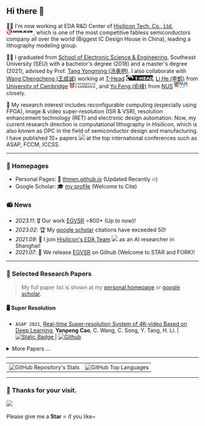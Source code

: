 ## Hi there 👋

👨‍💼 I'm now working at EDA R&D Center of [Hisilicon Tech. Co., Ltd.](https://www.hisilicon.com/en/about-us/company/) <img src='images/hisilicon.jpg' style='width: 5em;'>, which is one of the most competitive fabless semiconductors company all over the world (Biggest IC Design House in China), leading a lithography modeling group. 

👨‍🎓 I graduated from [School of Electronic Science & Engineering](https://electronic.seu.edu.cn/dz_en/main.psp), Southeast University (SEU) with a bachelor's degree (2018) and a master's degree (2021), advised by Prof. [Tang Yongming (汤勇明)](https://electronic.seu.edu.cn/tym_en/list.htm). I also collaborate with [Wang Chengcheng (王成诚)]() working at [T-Head](https://www.t-head.cn/) <img src='images/T-Head.jpg' style="width: 5em;">, [Li He (李鹤)](https://display.seu.edu.cn/2023/0130/c44838a434097/page.htm) from [University of Cambridge](https://www.cam.ac.uk/) <img src='images/cambridge.jpg' style="width: 5em;">, and [Yu Feng (俞峰)]() from [NUS](https://www.nus.edu.sg/) <img src='images/nus.jpg' style="width: 2.5em;"> closely.

🎯 My research interest includes reconfigurable computing (especially using FPGA), image & video super-resolution (ISR & VSR), resolution enhancement technology (RET) and electronic design automation. Now, my current research direction is computational lithography in *Hisilicon*, which is also known as OPC in the field of semiconductor design and manufacturing. I have published 10+ papers <a href='https://scholar.google.com/citations?user=xzNONgcAAAAJ'><img src="https://img.shields.io/endpoint?logo=Google%20Scholar&url=https%3A%2F%2Fcdn.jsdelivr.net%2Fgh%2Fthmen%2Fthmen.github.io@google-scholar-stats%2Fgs_data_shieldsio.json&labelColor=f6f6f6&color=9cf&style=flat&label=citations" style="width: 6em;"></a> at the top international conferences such as ASAP, FCCM, ICCSS.

---

### 📇 Homepages
- Personal Pages: 🔗 [thmen.github.io](https://thmen.github.io) (Updated Recently 🔥)
- Google Scholar: 🎓 [my profile](https://scholar.google.com/citations?user=xzNONgcAAAAJ) (Welcome to Cite)
<!-- - Linkedin: https://www.linkedin.com/in/xxx -->
<!-- - DBLP: https://dblp.org/pid/xx/xxxx-x.html -->

### 📻 News
- *2023.11*: 🎖️ Our work [EGVSR](https://github.com/Thmen/EGVSR) ⭐️800+ (Up to now)!
- *2023.02*: 🏆 My [google scholar](https://scholar.google.com/citations?user=xzNONgcAAAAJ) citations have exceeded 50!
- *2021.09*: 💼 I join [Hisilicon's EDA Team](https://www.hisilicon.com/en/about-us/company/) <img src='https://www.hisilicon.com/-/media/Hisilicon2020/Images/component/home/logo/logo.svg' style='width: 5em;'> as an AI researcher in Shanghai!
- *2021.07*: 📣 We release [EGVSR](https://github.com/Thmen/EGVSR) on Github (Welcome to STAR and FORK)!

---

### 📑 Selected Research Papers 

> My full paper list is shown at my [personal homepage](https://thmen.github.io) or [google scholar](https://scholar.google.com/citations?user=xzNONgcAAAAJ).

#### 🖥️ Super Resolution
- ``ASAP 2021``, [Real-time Super-resolution System of 4K-video Based on Deep Learning](https://ieeexplore.ieee.org/abstract/document/9516670), **Yanpeng Cao**, C. Wang, C. Song, Y. Tang, H. Li. \| [![Static Badge](https://img.shields.io/badge/arxiv-access-%23B31B1B?logo=arxiv&labelColor=%23B31B1B&color=%23222222)
](https://arxiv.org/abs/2107.05307) \| [![Github](https://img.shields.io/github/stars/Thmen/EGVSR?style=social&label=EGVSR+Stars)](https://github.com/Thmen/EGVSR)

<details>
<summary> More Papers ...</summary>

- ``ASSC 2021``, Dynamic Weight of Adaptive Information Density Network for Image Super-Resolution, C. Wang, **Yanpeng Cao**, F. Yu, Y. Tang.
- ``ICDT 2020``, Deep Learning Based Video Super Resolution: A Survey, **Yanpeng Cao**, F. Yu, Y. Tang.


#### 🚀 FPGA Accelerator
- ``JSEU 2023``, WinoNet: Reconfigurable Look-up Table-based Winograd Accelerator for Arbitrary Precision Convolutional Neural Network Inference, C. Wang, H. Li, **Yanpeng Cao**, C. Song, F. Yu, Y. Tang.
- ``ASSC 2021``, Efficient LUT-based FPGA Accelerator Design for Universal Quantized CNN Inference, **Yanpeng Cao**, C. Song, Y. Tang.
- ``Access 2020``, [A Digital Watermarking Encryption Technique Based on FPGA Cloud Accelerator](https://ieeexplore.ieee.org/document/8957495), **Yanpeng Cao**, F. Yu, Y. Tang. \| [![Github](https://img.shields.io/badge/github-HLS%20demo-gray?logo=github&color=white)](https://github.com/Thmen/Watermark-Huaweicloud.git)
- ``FCCM 2020``, Explore Efficient LUT-based Architecture for Quantized Convolutional Neural Networks on FPGA, **Yanpeng Cao**, C. Wang, Y. Tang.
- ``FCCM 2020``, Realization of Quantized Neural Network for Super-resolution on PYNQ, F. Yu, **Yanpeng Cao**, Y. Tang.


#### 🖼️ Image Processing
- ``ICDT 2020``, An Adaptive Video Scaling System Implementation Based on FPGA, C. Wang, **Yanpeng Cao**, Y. Tang.
- ``ICCSS 2019``, Development of Real-Time Style Transfer for Video System, **Yanpeng Cao**, Y. Tang.


#### 🥽 Augmented Reality
- ``TALE 2018``, A Novel Augmented Reality Guidance System for Future Informatization Experimental Teaching, **Yanpeng Cao**, Y. Tang, Y. Xie.
- ``IDW 2018``, Design of Machine Vision Aided Measurement System for Near-eye Display Devices, S. Hu, Q. Zhu, **Yanpeng Cao**, Y. Tang, Y. Zheng.

</details>

---

<table><tr>
    <td><img alt="GitHub Repository's Stats" src="https://github-readme-stats.vercel.app/api?username=Thmen&show_icons=true" height="300"></td>
    <td><img alt="GitHub Top Languages" src="https://github-readme-stats.vercel.app/api/top-langs/?username=Thmen&theme=white-green" height="300"></td>
</tr></table>

---

### 💖 Thanks for your visit.

![](http://profile-counter.glitch.me/thmen/count.svg)

Please give me a **Star** ⭐ if you like~
